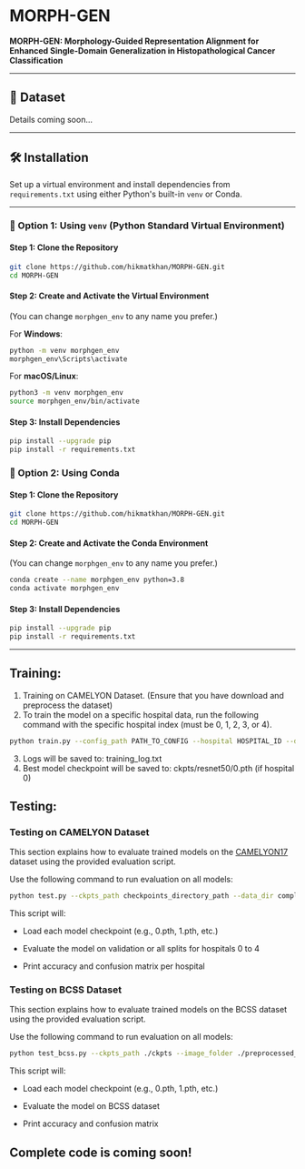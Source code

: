 # MORPH-GEN

**MORPH-GEN: Morphology-Guided Representation Alignment for Enhanced Single-Domain Generalization in Histopathological Cancer Classification**

---

## 📂 Dataset

Details coming soon...

---

## 🛠️ Installation

Set up a virtual environment and install dependencies from `requirements.txt` using either Python's built-in `venv` or Conda.

---

### 🔹 Option 1: Using `venv` (Python Standard Virtual Environment)

#### Step 1: Clone the Repository

```bash
git clone https://github.com/hikmatkhan/MORPH-GEN.git
cd MORPH-GEN
```

#### Step 2: Create and Activate the Virtual Environment  
(You can change `morphgen_env` to any name you prefer.)

For **Windows**:

```bash
python -m venv morphgen_env
morphgen_env\Scripts\activate
```

For **macOS/Linux**:

```bash
python3 -m venv morphgen_env
source morphgen_env/bin/activate
```

#### Step 3: Install Dependencies

```bash
pip install --upgrade pip
pip install -r requirements.txt
```

### 🔸 Option 2: Using Conda

#### Step 1: Clone the Repository

```bash
git clone https://github.com/hikmatkhan/MORPH-GEN.git
cd MORPH-GEN
```

#### Step 2: Create and Activate the Conda Environment  
(You can change `morphgen_env` to any name you prefer.)

```bash
conda create --name morphgen_env python=3.8
conda activate morphgen_env
```

#### Step 3: Install Dependencies

```bash
pip install --upgrade pip
pip install -r requirements.txt
```

---



## Training:
1. Training on CAMELYON Dataset. (Ensure that you have download and preprocess the dataset)
2. To train the model on a specific hospital data, run the following command with the specific hospital index (must be 0, 1, 2, 3, or 4).
  ```bash
python train.py --config_path PATH_TO_CONFIG --hospital HOSPITAL_ID --data_dir PATH_TO_DATA
```
3. Logs will be saved to: training_log.txt
4. Best model checkpoint will be saved to: ckpts/resnet50/0.pth (if hospital 0)

## Testing:
### Testing on CAMELYON Dataset
This section explains how to evaluate trained models on the [CAMELYON17](https://camelyon17.grand-challenge.org/) dataset using the provided evaluation script.

Use the following command to run evaluation on all models:
```bash
python test.py --ckpts_path checkpoints_directory_path --data_dir complete_camelyon_data
```
This script will:

- Load each model checkpoint (e.g., 0.pth, 1.pth, etc.)

- Evaluate the model on validation or all splits for hospitals 0 to 4

- Print accuracy and confusion matrix per hospital

### Testing on BCSS Dataset
This section explains how to evaluate trained models on the BCSS dataset using the provided evaluation script.

Use the following command to run evaluation on all models:
```bash
python test_bcss.py --ckpts_path ./ckpts --image_folder ./preprocessed_BCSS_data_path

```
This script will:

- Load each model checkpoint (e.g., 0.pth, 1.pth, etc.)

- Evaluate the model on BCSS dataset

- Print accuracy and confusion matrix


## Complete code is coming soon!

